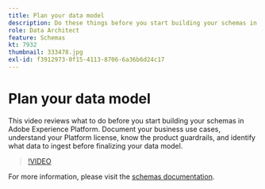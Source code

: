 ```yaml
---
title: Plan your data model
description: Do these things before you start building your schemas in Adobe Experience Platform.
role: Data Architect
feature: Schemas
kt: 7932
thumbnail: 333478.jpg
exl-id: f3912973-0f15-4113-8706-6a36b6d24c17
---
```

# Plan your data model

This video reviews what to do before you start building your schemas in Adobe Experience Platform. Document your business use cases, understand your Platform license, know the product guardrails, and identify what data to ingest before finalizing your data model.

>[!VIDEO](https://video.tv.adobe.com/v/333478?quality=12&learn=on)

For  more information, please visit the [schemas documentation](https://experienceleague.adobe.com/docs/experience-platform/xdm/home.html).

